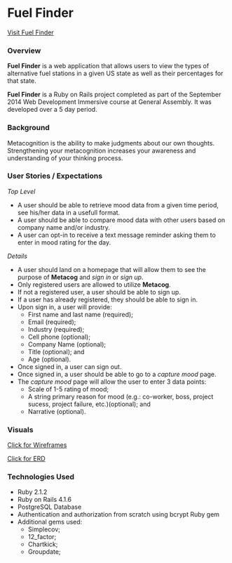 Fuel Finder
=======

[Visit Fuel Finder](https://______.herokuapp.com/)

### Overview

**Fuel Finder** is a web application that allows users to view the types of alternative fuel stations in a given US state as well as their percentages for that state. 

**Fuel Finder** is a Ruby on Rails project completed as part of the September 2014 Web Development Immersive course at General Assembly. It was developed over a 5 day period.

### Background
Metacognition is the ability to make judgments  about our own thoughts. Strengthening your metacognition increases your awareness and understanding of your thinking process. 

### User Stories / Expectations
*Top Level*

* A user should be able to retrieve mood data from a given time period, see his/her data in a usefull format.
* A user should be able to compare mood data with other users based on company name and/or industry.
* A user can opt-in to receive a text message reminder asking them to enter in mood rating for the day.

*Details*

* A user should land on a homepage that will allow them to see the purpose of **Metacog** and *sign in* or *sign up*.
* Only registered users are allowed to utilize **Metacog**.
* If not a registered user, a user should be able to sign up.
* If a user has already registered, they should be able to sign in.
* Upon sign in, a user will provide:
    * First name and last name (required);
    * Email (required);
    * Industry (required);
    * Cell phone (optional);
    * Company Name (optional); 
    * Title (optional); and
    * Age (optional).
* Once signed in, a user can sign out.
* Once signed in, a user should be able to go to a *capture mood* page.
* The *capture mood* page will allow the user to enter 3 data points:
    * Scale of 1-5 rating of mood;
    * A string primary reason for mood (e.g.: co-worker, boss, project sucess, project failure, etc.)(optional); and
    * Narrative (optional).

### Visuals
[Click for Wireframes](https://github.com/PaulTuraew/Metacog/tree/master/Metacog_Wireframes) 

[Click for ERD](https://github.com/PaulTuraew/Metacog/tree/master/Metacog_ERD)


### Technologies Used
* Ruby 2.1.2
* Ruby on Rails 4.1.6
* PostgreSQL Database
* Authentication and authorization from scratch using bcrypt Ruby gem
* Additional gems used:
    * Simplecov;
    * 12_factor;
    * Chartkick;
    * Groupdate;
